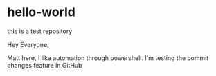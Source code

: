 # hello-world
this is a test repository

Hey Everyone,

Matt here, I like automation through powershell.
I'm testing the commit changes feature in GitHub
